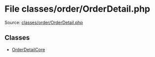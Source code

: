 File classes/order/OrderDetail.php
=========

Source: [classes/order/OrderDetail.php](https://github.com/PrestaShop/PrestaShop/blob/1.5.0.5/classes/order/OrderDetail.php)


Classes
-------

* [OrderDetailCore](class.OrderDetailCore.md)

